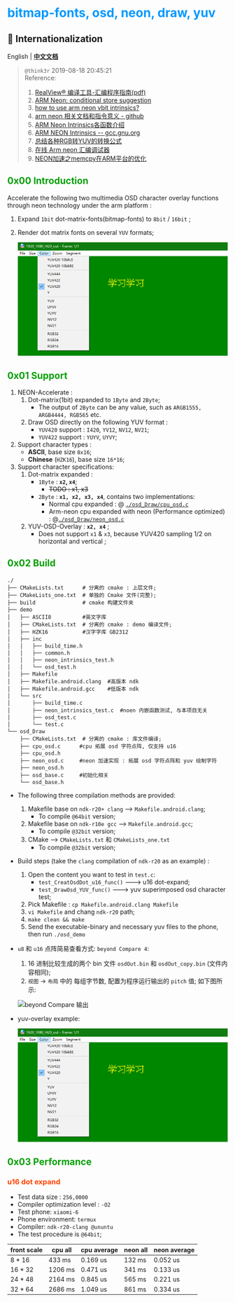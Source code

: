 # <font color=#0099ff> **bitmap-fonts, osd, neon, draw, yuv** </font>

## :large_blue_circle: Internationalization

English | [**中文文档**](./readme_zh-cn.md)

> `@think3r` 2019-08-18 20:45:21 <br />
> Reference:
> 1. [RealView® 编译工具-汇编程序指南(pdf)]()
> 2. [ARM Neon: conditional store suggestion](https://stackoverflow.com/questions/18312814/arm-neon-conditional-store-suggestion)
> 3. [how to use arm neon vbit intrinsics?](https://stackoverflow.com/questions/18784611/how-to-use-arm-neon-vbit-intrinsics)
> 4. [arm neon 相关文档和指令意义 - github](https://github.com/rogerou/Arm-neon-intrinsics)
> 5. [ARM Neon Intrinsics各函数介绍](https://blog.csdn.net/hemmingway/article/details/44828303/)
> 6. [ARM NEON Intrinsics -- gcc.gnu.org](https://gcc.gnu.org/onlinedocs/gcc-4.4.1/gcc/ARM-NEON-Intrinsics.html)
> 7. [总结各种RGB转YUV的转换公式](https://www.cnblogs.com/zhengjianhong/p/7872459.html)
> 8. [在线 Arm neon 汇编调试器](https://szeged.github.io/nevada/)
> 9. [NEON加速之memcpy在ARM平台的优化](https://www.jianshu.com/p/7b3bfc3aed12)

## <font color=#009A000> 0x00 Introduction </font>

Accelerate the following two multimedia OSD character overlay functions through neon technology under the arm platform :

1. Expand `1bit` dot-matrix-fonts(bitmap-fonts) to `8bit` / `16bit` ;
2. Render dot matrix fonts on several `YUV` formats;

    ![yuv叠加效果](./yuv_osd.png)

## <font color=#009A000> 0x01 Support </font>

1. NEON-Accelerate :
   1. Dot-matrix(1bit) expanded to `1Byte` and `2Byte`;
      - The output of `2Byte` can be any value, such as `ARGB1555, ARGB4444, RGB565` etc.
   2. Draw OSD directly on the following YUV format :
      - `YUV420` support : `I420`, `YV12`, `NV12`, `NV21`;
      - `YUV422` support : `YUYV`, `UYVY`;
2. Support character types : 
    - **ASCII**, base size `8x16`;
    - **Chinese** (`HZK16`), base size `16*16`;
3. Support character specifications:
    1. Dot-matrix expanded :
       - `1Byte` : **`x2`, `x4`**;
         - ~~TODO : x1, x3~~
       - `2Byte` : **`x1, x2, x3, x4`**, contains two implementations:
         - Normal cpu expanded : @ [`./osd_Draw/cpu_osd.c`](./osd_Draw/cpu_osd.c)
         - Arm-neon cpu expanded with neon (Performance optimized) : @[`./osd_Draw/neon_osd.c`](./osd_Draw/neon_osd.c)
    2. YUV-OSD-Overlay : **`x2, x4`** ;
       - Does not support `x1` & `x3`, because YUV420 sampling 1/2 on horizontal and vertical ;

## <font color=#009A000> 0x02 Build </font>

```log
./
├── CMakeLists.txt      # 分离的 cmake : 上层文件;
├── CMakeLists_one.txt  # 单独的 Cmake 文件(完整);
├── build               # cmake 构建文件夹
├── demo
│   ├── ASCII8          #英文字库
│   ├── CMakeLists.txt  # 分离的 cmake : demo 编译文件;
│   ├── HZK16           #汉字字库 GB2312
│   ├── inc
│   │   ├── build_time.h
│   │   ├── common.h
│   │   ├── neon_intrinsics_test.h
│   │   └── osd_test.h
│   ├── Makefile
│   ├── Makefile.android.clang  #高版本 ndk
│   ├── Makefile.android.gcc    #低版本 ndk
│   └── src
│       ├── build_time.c
│       ├── neon_intrinsics_test.c  #noen 内嵌函数测试, 与本项目无关
│       ├── osd_test.c
│       └── test.c
└── osd_Draw
    ├── CMakeLists.txt  # 分离的 cmake : 库文件编译;
    ├── cpu_osd.c      #cpu 拓展 osd 字符点阵, 仅支持 u16
    ├── cpu_osd.h
    ├── neon_osd.c     #neon 加速实现 : 拓展 osd 字符点阵和 yuv 绘制字符
    ├── neon_osd.h
    ├── osd_base.c     #初始化相关
    └── osd_base.h
```

- The following three compilation methods are provided:
    1. Makefile base on `ndk-r20+ clang` --> `Makefile.android.clang`;
       - To compile `@64bit` version;
    2. Makefile base on `ndk-r10e gcc` --> `Makefile.android.gcc`;
       - To compile `@32bit` version;
    3. CMake  --> `CMakeLists.txt` 和 `CMakeLists_one.txt`
       - To compile `@32bit` version;
- Build steps (take the `clang` compilation of `ndk-r20` as an example) :
    1. Open the content you want to test in `test.c`:
       - `test_CreatOsdDot_u16_func()` ---> u16 dot-expand;
       - `test_DrawOsd_YUV_func()` ---> yuv superimposed osd character test;
    2. Pick Makefile : `cp Makefile.android.clang Makefile`
    3. `vi Makefile` and chang `ndk-r20` path;
    4. `make clean && make`
    5. Send the executable-binary and necessary yuv files to the phone, then run `./osd_demo`

- `u8` 和 `u16` 点阵简易查看方式: `beyond Compare 4`:
    1. 16 进制比较生成的两个 bin 文件 `osdOut.bin` 和 `osdOut_copy.bin` (文件内容相同);
    2. `视图` -> `布局` 中的 每组字节数, 配置为程序运行输出的 `pitch` 值; 如下图所示:

     ![beyond Compare 输出](./bc.png)

- yuv-overlay example:

    ![yuv叠加效果](./yuv_osd.png)
  
## <font color=#009A000> 0x03 Performance </font>

### <font color=#FF4500> u16 dot expand </font>

- Test data size : `256,0000`
- Compiler optimization level : `-O2`
- Test phone: `xiaomi-6`
- Phone environment: `termux`
- Compiler: `ndk-r20-clang @ununtu`
- The test procedure is `@64bit`;

| front scale | cpu all | cpu average | neon all | neon average |
| --- | --- | --- | --- | --- |
| 8 * 16 | 433 ms | 0.169 us | 132 ms | 0.052 us |
| 16 * 32 | 1206 ms | 0.471 us | 341 ms | 0.133 us |
| 24 * 48 | 2164 ms | 0.845 us | 565 ms | 0.221 us |
| 32 * 64 | 2686 ms | 1.049 us | 861 ms | 0.334 us |

